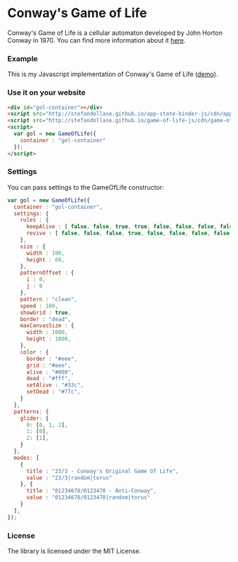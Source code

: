 Conway's Game of Life
===============

Conway's Game of Life is a cellular automaton developed by John Horton Conway in 1970. You can find more information about it [here](http://en.wikipedia.org/wiki/Conway%27s_Game_of_Life).

### Example

This is my Javascript implementation of Conway's Game of Life ([demo](http://stefandollase.github.io/game-of-life-js/)).

### Use it on your website

```html
<div id="gol-container"></div>
<script src="http://stefandollase.github.io/app-state-binder-js/cdn/app-state-binder.latest.min.js"></script>
<script src="http://stefandollase.github.io/game-of-life-js/cdn/game-of-life.latest.min.js"></script>
<script>
  var gol = new GameOfLife({
    container : "gol-container"
  });
</script>
```

### Settings

You can pass settings to the GameOfLife constructor:

```js
var gol = new GameOfLife({
  container : "gol-container",
  settings: {
    rules : {
      keepAlive : [ false, false, true, true, false, false, false, false, false ],
      revive : [ false, false, false, true, false, false, false, false, false ]
    },
    size : {
      width : 100,
      height : 60,
    },
    patternOffset : {
      i : 0,
      j : 0
    },
    pattern : "clean",
    speed : 100,
    showGrid : true,
    border : "dead",
    maxCanvasSize : {
      width : 1000,
      height : 1000,
    },
    color : {
      border : "#eee",
      grid : "#eee",
      alive : "#000",
      dead : "#fff",
      setAlive : "#33c",
      setDead : "#77c",
    }
  },
  patterns: {
  	glider: {
  	  0: [0, 1, 2],
  	  1: [0],
  	  2: [1],
  	}
  },
  modes: [
    {
      title : "23/3 - Conway's Original Game Of Life",
      value : "23/3|random|torus"
    }, {
      title : "01234678/0123478 - Anti-Conway",
      value : "01234678/0123478|random|torus"
    }
  ],
});
```

### License

The library is licensed under the MIT License.
